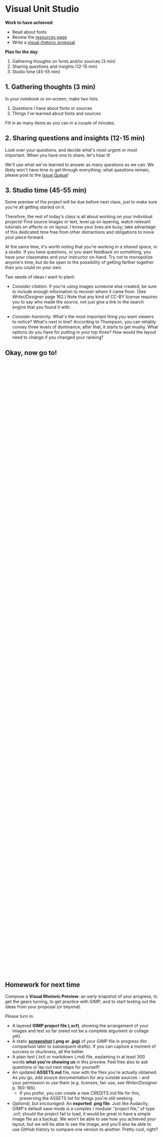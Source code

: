 # Visual Unit Studio

**Work to have achieved**:

* Read about fonts
* Review the [resources page]({{/site.course.base_path}}resources)
* Write a [visual rhetoric proposal](https://github.com/pitt-cdm/miller2019spring/issues/9)

**Plan for the day**:

1. Gathering thoughts on fonts and/or sources (3 min)
2. Sharing questions and insights (12-15 min)
3. Studio time (45-55 min)


## 1. Gathering thoughts (3 min)

In your notebook or on-screen, make two lists:

1. Questions I have about fonts or sources
2. Things I've learned about fonts and sources

Fill in as many items as you can in a couple of minutes.


## 2. Sharing questions and insights (12-15 min)

Look over your questions, and decide what's most urgent or most important. When you have one to share, let's hear it!

We'll use what we've learned to answer as many questions as we can. We likely won't have time to get through everything; what questions remain, please post to the [Issue Queue](https://github.com/pitt-cdm/miller2019spring/issues)!

## 3. Studio time (45-55 min)

Some preview of the project will be due before next class, just to make sure you're all getting started on it.

Therefore, the rest of today's class is all about working on your individual projects! Find source images or text, level up on layering, watch relevant tutorials on effects or on layout. I know your lives are busy; take advantage of this dedicated time free from other distractions and obligations to move your piece forward.

At the same time, it's worth noting that you're working _in a shared space_, in a studio. If you have questions, or you want feedback on something, you have your classmates and your instructor on-hand. Try not to monopolize anyone's time, but do be open to the possibility of getting farther together than you could on your own.

Two seeds of ideas I want to plant:

* _Consider citation._ If you're using images someone else created, be sure to include enough information to recover where it came from. (See _Writer/Designer_ page 162.) Note that any kind of CC-BY license requires you to say who made the source, not just give a link to the search engine that you found it with.

* _Consider hierarchy._ What's the most important thing you want viewers to notice? What's next in line? According to Thompson, you can reliably convey three levels of dominance; after that, it starts to get mushy. What options do you have for putting in your top three? How would the layout need to change if you changed your ranking?

## Okay, now go to!

<div style="height:500px; height:50vh;">
<!-- This div left intentionally blank, for spacing -->
</div>

## Homework for next time
Compose a **Visual Rhetoric Preview**: an early snapshot of your progress, to get the gears turning, to get practice with GIMP, and to start testing out the ideas from your proposal (or beyond).

Please turn in:
<ul>
<li> A layered <strong>GIMP project file (.xcf)</strong>, showing the arrangement of your images and text so far (need not be a complete argument or collage yet).</li>
<li> A static <strong><a href="https://www.take-a-screenshot.org/">screenshot</a> (.png or .jpg)</strong> of your GIMP file in progress (for comparison later to subsequent drafts). If you can capture a moment of success or stuckness, all the better.</li>
<li> A plain text (.txt) or markdown (.md) file, explaining in at least 300 words <strong>what you're showing us</strong> in this preview. Feel free also to ask questions or lay out next steps for yourself!</li>
<li> An updated <strong>ASSETS.md</strong> file, now with the files you're actually obtained. As you go, add source documentation for any outside sources – and your permission to use them (e.g. licenses, fair use; see <em>Writer/Designer</em> p. 160-165). <ul><li>If you prefer, you can create a new CREDITS.md file for this, preserving the ASSETS list for things you're still seeking.</li></ul></li>
<li><em>Optional, but encouraged:</em> An <strong>exported .png file</strong>. Just like Audacity, GIMP's default save mode is a complex / modular "project file," of type .xcf; should the project fail to load, it would be great to have a simple image file as a backup. We won't be able to see how you achieved your layout, but we will be able to see the image, and you'll also be able to use GitHub history to compare one version to another. Pretty cool, right?
</ul>
